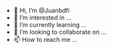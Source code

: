 - 👋 Hi, I’m @Juanbdfi
- 👀 I’m interested in ...
- 🌱 I’m currently learning ...
- 💞️ I’m looking to collaborate on ...
- 📫 How to reach me ...

<!---
Juanbdfi/Juanbdfi is a ✨ special ✨ repository because its `README.md` (this file) appears on your GitHub profile.
You can click the Preview link to take a look at your changes.
--->
